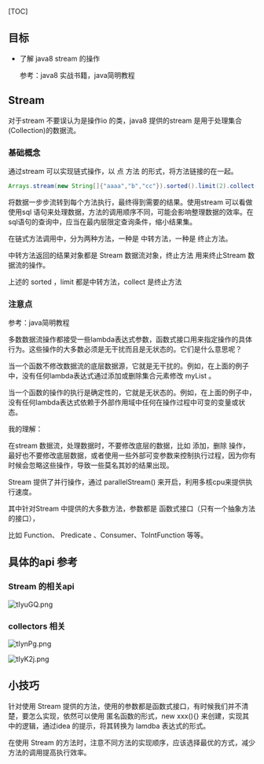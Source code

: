 [TOC]

## 目标

* 了解 java8 stream 的操作

  参考：java8 实战书籍，java简明教程

## Stream

对于stream 不要误认为是操作io 的类，java8 提供的stream 是用于处理集合(Collection)的数据流。

### 基础概念

通过stream 可以实现链式操作，以 点 方法 的形式，将方法链接的在一起。

```java
Arrays.stream(new String[]{"aaaa","b","cc"}).sorted().limit(2).collect(Collectors.toList());
```

将数据一步步流转到每个方法执行，最终得到需要的结果。使用stream 可以看做使用sql 语句来处理数据，方法的调用顺序不同，可能会影响整理数据的效率。在sql语句的查询中，应当在最内层限定查询条件，缩小结果集。

在链式方法调用中，分为两种方法，一种是  中转方法，一种是 终止方法。

中转方法返回的结果对象都是 Stream 数据流对象，终止方法 用来终止Stream 数据流的操作。

上述的 sorted ，limit 都是中转方法，collect 是终止方法

### 注意点

参考：java简明教程

多数数据流操作都接受一些lambda表达式参数，函数式接口用来指定操作的具体行为。这些操作的大多数必须是无干扰而且是无状态的。它们是什么意思呢？

当一个函数不修改数据流的底层数据源，它就是无干扰的。例如，在上面的例子 中，没有任何lambda表达式通过添加或删除集合元素修改 myList 。

当一个函数的操作的执行是确定性的，它就是无状态的。例如，在上面的例子中， 没有任何lambda表达式依赖于外部作用域中任何在操作过程中可变的变量或状态。

我的理解：

在stream 数据流，处理数据时，不要修改底层的数据，比如 添加，删除 操作，最好也不要修改底层数据，或者使用一些外部可变参数来控制执行过程，因为你有时候会忽略这些操作，导致一些莫名其妙的结果出现。

Stream 提供了并行操作，通过 parallelStream() 来开启，利用多核cpu来提供执行速度。

其中针对Stream 中提供的大多数方法，参数都是 函数式接口（只有一个抽象方法的接口），

比如 Function、 Predicate 、Consumer、ToIntFunction 等等。

## 具体的api 参考

### Stream 的相关api

![tIyuGQ.png](https://s1.ax1x.com/2020/06/10/tIyuGQ.png)

### collectors 相关

![tIynPg.png](https://s1.ax1x.com/2020/06/10/tIynPg.png)

![tIyK2j.png](https://s1.ax1x.com/2020/06/10/tIyK2j.png)

 

## 小技巧

针对使用 Stream 提供的方法，使用的参数都是函数式接口，有时候我们并不清楚，要怎么实现，依然可以使用 匿名函数的形式，new xxx(){}  来创建，实现其中的逻辑，通过idea 的提示，将其转换为 lamdba 表达式的形式。

在使用 Stream 的方法时，注意不同方法的实现顺序，应该选择最优的方式，减少方法的调用提高执行效率。

 

 

 